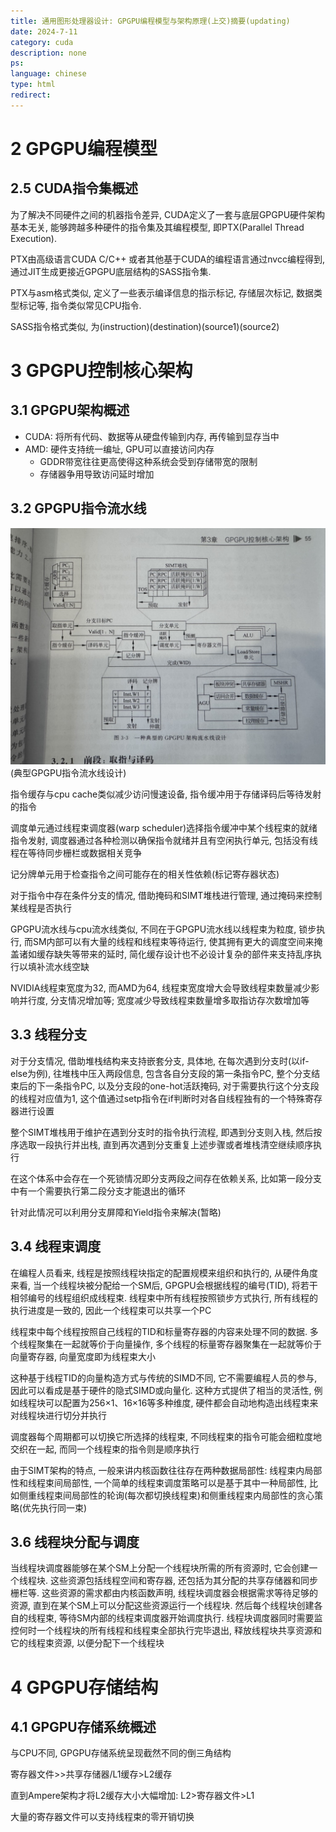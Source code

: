 ```yaml
---
title: 通用图形处理器设计: GPGPU编程模型与架构原理(上交)摘要(updating)
date: 2024-7-11
category: cuda
description: none
ps:
language: chinese
type: html
redirect:
---
```


# 2 GPGPU编程模型

## 2.5 CUDA指令集概述

为了解决不同硬件之间的机器指令差异, CUDA定义了一套与底层GPGPU硬件架构基本无关, 能够跨越多种硬件的指令集及其编程模型, 即PTX(Parallel Thread Execution).

PTX由高级语言CUDA C/C++ 或者其他基于CUDA的编程语言通过nvcc编程得到, 通过JIT生成更接近GPGPU底层结构的SASS指令集.

PTX与asm格式类似, 定义了一些表示编译信息的指示标记, 存储层次标记, 数据类型标记等, 指令类似常见CPU指令.

SASS指令格式类似, 为(instruction)(destination)(source1)(source2)

# 3 GPGPU控制核心架构

## 3.1 GPGPU架构概述

- CUDA: 将所有代码、数据等从硬盘传输到内存, 再传输到显存当中
- AMD: 硬件支持统一编址, GPU可以直接访问内存
  - GDDR带宽往往更高使得这种系统会受到存储带宽的限制
  - 存储器争用导致访问延时增加

## 3.2 GPGPU指令流水线

![70](./pic/book-gpgpu/3-3.jpeg)(典型GPGPU指令流水线设计)

指令缓存与cpu cache类似减少访问慢速设备, 指令缓冲用于存储译码后等待发射的指令

调度单元通过线程束调度器(warp scheduler)选择指令缓冲中某个线程束的就绪指令发射, 调度器通过各种检测以确保指令就绪并且有空闲执行单元, 包括没有线程在等待同步栅栏或数据相关竞争

记分牌单元用于检查指令之间可能存在的相关性依赖(标记寄存器状态)

对于指令中存在条件分支的情况, 借助掩码和SIMT堆栈进行管理, 通过掩码来控制某线程是否执行

GPGPU流水线与cpu流水线类似, 不同在于GPGPU流水线以线程束为粒度, 锁步执行, 而SM内部可以有大量的线程和线程束等待运行, 使其拥有更大的调度空间来掩盖诸如缓存缺失等带来的延时, 简化缓存设计也不必设计复杂的部件来支持乱序执行以填补流水线空缺

NVIDIA线程束宽度为32, 而AMD为64, 线程束宽度增大会导致线程束数量减少影响并行度, 分支情况增加等; 宽度减少导致线程束数量增多取指访存次数增加等

## 3.3 线程分支

对于分支情况, 借助堆栈结构来支持嵌套分支, 具体地, 在每次遇到分支时(以if-else为例), 往堆栈中压入两段信息, 包含各自分支段的第一条指令PC, 整个分支结束后的下一条指令PC, 以及分支段的one-hot活跃掩码, 对于需要执行这个分支段的线程对应值为1, 这个值通过setp指令在if判断时对各自线程独有的一个特殊寄存器进行设置

整个SIMT堆栈用于维护在遇到分支时的指令执行流程, 即遇到分支则入栈, 然后按序选取一段执行并出栈, 直到再次遇到分支重复上述步骤或者堆栈清空继续顺序执行

在这个体系中会存在一个死锁情况即分支两段之间存在依赖关系, 比如第一段分支中有一个需要执行第二段分支才能退出的循环

针对此情况可以利用分支屏障和Yield指令来解决(暂略)

## 3.4 线程束调度

在编程人员看来, 线程是按照线程块指定的配置规模来组织和执行的, 从硬件角度来看, 当一个线程块被分配给一个SM后, GPGPU会根据线程的编号(TID), 将若干相邻编号的线程组织成线程束. 线程束中所有线程按照锁步方式执行, 所有线程的执行进度是一致的, 因此一个线程束可以共享一个PC

线程束中每个线程按照自己线程的TID和标量寄存器的内容来处理不同的数据. 多个线程聚集在一起就等价于向量操作, 多个线程的标量寄存器聚集在一起就等价于向量寄存器, 向量宽度即为线程束大小

这种基于线程TID的向量构造方式与传统的SIMD不同, 它不需要编程人员的参与, 因此可以看成是基于硬件的隐式SIMD或向量化. 这种方式提供了相当的灵活性, 例如线程块可以配置为256×1、16×16等多种维度, 硬件都会自动地构造出线程束来对线程块进行切分并执行

调度器每个周期都可以切换它所选择的线程束, 不同线程束的指令可能会细粒度地交织在一起, 而同一个线程束的指令则是顺序执行

由于SIMT架构的特点, 一般来讲内核函数往往存在两种数据局部性: 线程束内局部性和线程束间局部性, 一个简单的线程束调度策略可以是基于其中一种局部性, 比如侧重线程束间局部性的轮询(每次都切换线程束)和侧重线程束内局部性的贪心策略(优先执行同一束)

## 3.6 线程块分配与调度

当线程块调度器能够在某个SM上分配一个线程块所需的所有资源时, 它会创建一个线程块. 这些资源包括线程空间和寄存器, 还包括为其分配的共享存储器和同步栅栏等. 这些资源的需求都由内核函数声明, 线程块调度器会根据需求等待足够的资源, 直到在某个SM上可以分配这些资源运行一个线程块. 然后每个线程块创建各自的线程束, 等待SM内部的线程束调度器开始调度执行. 线程块调度器同时需要监控何时一个线程块的所有线程和线程束全部执行完毕退出, 释放线程块共享资源和它的线程束资源, 以便分配下一个线程块

# 4  GPGPU存储结构

## 4.1 GPGPU存储系统概述

与CPU不同, GPGPU存储系统呈现截然不同的倒三角结构

寄存器文件>>共享存储器/L1缓存>L2缓存

直到Ampere架构才将L2缓存大小大幅增加: L2>寄存器文件>L1

大量的寄存器文件可以支持线程束的零开销切换
